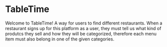 # TableTime

Welcome to TableTime! A way for users to find different restaurants.
When a restaurant signs up for this platform as a user, they must tell us what kind of produtcs they sell and how they will be categorized, therefore each menu item must also belong in one of the given categories.